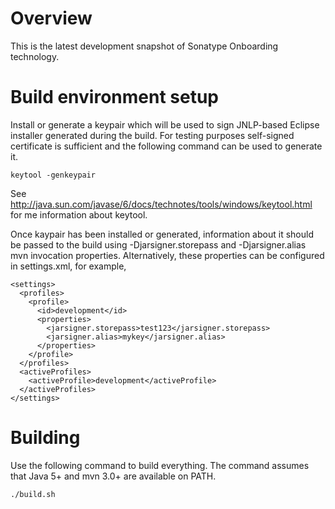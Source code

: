 # Overview

This is the latest development snapshot of Sonatype Onboarding technology.

# Build environment setup

Install or generate a keypair which will be used to sign JNLP-based Eclipse
installer generated during the build. For testing purposes self-signed 
certificate is sufficient and the following command can be used to generate
it. 

	keytool -genkeypair

See http://java.sun.com/javase/6/docs/technotes/tools/windows/keytool.html
for me information about keytool.

Once kaypair has been installed or generated, information about it should be
passed to the build using -Djarsigner.storepass and -Djarsigner.alias 
mvn invocation properties. Alternatively, these properties can be configured
in settings.xml, for example,

	<settings>
	  <profiles>
	    <profile>
	      <id>development</id>
	      <properties>
	        <jarsigner.storepass>test123</jarsigner.storepass>
	        <jarsigner.alias>mykey</jarsigner.alias>
	      </properties>
	    </profile>
	  </profiles>
	  <activeProfiles>
	    <activeProfile>development</activeProfile>
	  </activeProfiles>
	</settings>

# Building

Use the following command to build everything. The command assumes that 
Java 5+ and mvn 3.0+ are available on PATH.

	./build.sh

